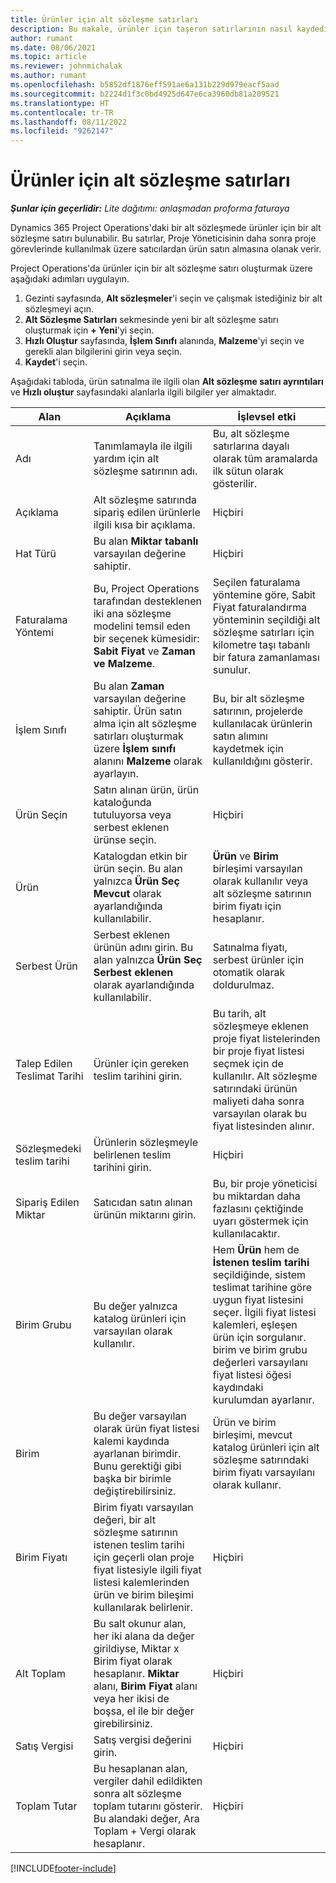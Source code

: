 ```yaml
---
title: Ürünler için alt sözleşme satırları
description: Bu makale, ürünler için taşeron satırlarının nasıl kaydedileceğini ve satıcılardan gelen ürün satın almalarını kaydetmek için farklı alanların nasıl kullanılacağını açıklar.
author: rumant
ms.date: 08/06/2021
ms.topic: article
ms.reviewer: johnmichalak
ms.author: rumant
ms.openlocfilehash: b5852df1876eff591ae6a131b229d979eacf5aad
ms.sourcegitcommit: b2224d1f3c0bd4925d647e6ca3960db81a209521
ms.translationtype: HT
ms.contentlocale: tr-TR
ms.lasthandoff: 08/11/2022
ms.locfileid: "9262147"
---
```

# <a name="subcontract-lines-for-products"></a>Ürünler için alt sözleşme satırları

_**Şunlar için geçerlidir:** Lite dağıtımı: anlaşmadan proforma faturaya_

Dynamics 365 Project Operations'daki bir alt sözleşmede ürünler için bir alt sözleşme satırı bulunabilir. Bu satırlar, Proje Yöneticisinin daha sonra proje görevlerinde kullanılmak üzere satıcılardan ürün satın almasına olanak verir.

Project Operations'da ürünler için bir alt sözleşme satırı oluşturmak üzere aşağıdaki adımları uygulayın.

1. Gezinti sayfasında, **Alt sözleşmeler**'i seçin ve çalışmak istediğiniz bir alt sözleşmeyi açın. 
2. **Alt Sözleşme Satırları** sekmesinde yeni bir alt sözleşme satırı oluşturmak için **+ Yeni**'yi seçin.
3. **Hızlı Oluştur** sayfasında, **İşlem Sınıfı** alanında, **Malzeme**'yi seçin ve gerekli alan bilgilerini girin veya seçin. 
4. **Kaydet**'i seçin.

Aşağıdaki tabloda, ürün satınalma ile ilgili olan **Alt sözleşme satırı ayrıntıları** ve **Hızlı oluştur** sayfasındaki alanlarla ilgili bilgiler yer almaktadır.

| Alan | Açıklama | İşlevsel etki|
| ----- | ----------- | ----------- |
| Adı | Tanımlamayla ile ilgili yardım için alt sözleşme satırının adı. |Bu, alt sözleşme satırlarına dayalı olarak tüm aramalarda ilk sütun olarak gösterilir.
| Açıklama | Alt sözleşme satırında sipariş edilen ürünlerle ilgili kısa bir açıklama. | Hiçbiri |
| Hat Türü | Bu alan **Miktar tabanlı** varsayılan değerine sahiptir. |Hiçbiri |
| Faturalama Yöntemi | Bu, Project Operations tarafından desteklenen iki ana sözleşme modelini temsil eden bir seçenek kümesidir: **Sabit Fiyat** ve **Zaman ve Malzeme**. | Seçilen faturalama yöntemine göre, Sabit Fiyat faturalandırma yönteminin seçildiği alt sözleşme satırları için kilometre taşı tabanlı bir fatura zamanlaması sunulur. |
| İşlem Sınıfı |Bu alan **Zaman** varsayılan değerine sahiptir. Ürün satın alma için alt sözleşme satırları oluşturmak üzere **İşlem sınıfı** alanını **Malzeme** olarak ayarlayın.  | Bu, bir alt sözleşme satırının, projelerde kullanılacak ürünlerin satın alımını kaydetmek için kullanıldığını gösterir. |
| Ürün Seçin | Satın alınan ürün, ürün kataloğunda tutuluyorsa veya serbest eklenen ürünse seçin. |Hiçbiri |
| Ürün | Katalogdan etkin bir ürün seçin. Bu alan yalnızca **Ürün Seç** **Mevcut** olarak ayarlandığında kullanılabilir. |**Ürün** ve **Birim** birleşimi varsayılan olarak kullanılır veya alt sözleşme satırının birim fiyatı için hesaplanır.
| Serbest Ürün | Serbest eklenen ürünün adını girin. Bu alan yalnızca **Ürün Seç** **Serbest eklenen** olarak ayarlandığında kullanılabilir.  |Satınalma fiyatı, serbest ürünler için otomatik olarak doldurulmaz.|
| Talep Edilen Teslimat Tarihi | Ürünler için gereken teslim tarihini girin.| Bu tarih, alt sözleşmeye eklenen proje fiyat listelerinden bir proje fiyat listesi seçmek için de kullanılır. Alt sözleşme satırındaki ürünün maliyeti daha sonra varsayılan olarak bu fiyat listesinden alınır. |
| Sözleşmedeki teslim tarihi | Ürünlerin sözleşmeyle belirlenen teslim tarihini girin.  |Hiçbiri|
| Sipariş Edilen Miktar | Satıcıdan satın alınan ürünün miktarını girin.| Bu, bir proje yöneticisi bu miktardan daha fazlasını çektiğinde uyarı göstermek için kullanılacaktır.|
| Birim Grubu | Bu değer yalnızca katalog ürünleri için varsayılan olarak kullanılır. |Hem **Ürün** hem de **İstenen teslim tarihi** seçildiğinde, sistem teslimat tarihine göre uygun fiyat listesini seçer. İlgili fiyat listesi kalemleri, eşleşen ürün için sorgulanır. birim ve birim grubu değerleri varsayılanı fiyat listesi öğesi kaydındaki kurulumdan ayarlanır. |
| Birim | Bu değer varsayılan olarak ürün fiyat listesi kalemi kaydında ayarlanan birimdir. Bunu gerektiği gibi başka bir birimle değiştirebilirsiniz.| Ürün ve birim birleşimi, mevcut katalog ürünleri için alt sözleşme satırındaki birim fiyatı varsayılanı olarak kullanır. |
| Birim Fiyatı | Birim fiyatı varsayılan değeri, bir alt sözleşme satırının istenen teslim tarihi için geçerli olan proje fiyat listesiyle ilgili fiyat listesi kalemlerinden ürün ve birim bileşimi kullanılarak belirlenir.  |Hiçbiri |
| Alt Toplam | Bu salt okunur alan, her iki alana da değer girildiyse, Miktar x Birim fiyat olarak hesaplanır. **Miktar** alanı, **Birim Fiyat** alanı veya her ikisi de boşsa, el ile bir değer girebilirsiniz.  |Hiçbiri |
| Satış Vergisi | Satış vergisi değerini girin. |Hiçbiri |
| Toplam Tutar | Bu hesaplanan alan, vergiler dahil edildikten sonra alt sözleşme toplam tutarını gösterir. Bu alandaki değer, Ara Toplam + Vergi olarak hesaplanır. |Hiçbiri |


[!INCLUDE[footer-include](../../includes/footer-banner.md)]
